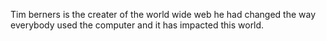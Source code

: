 
Tim berners is the creater of the world wide web he had changed the way everybody used the computer and it has impacted this world.
